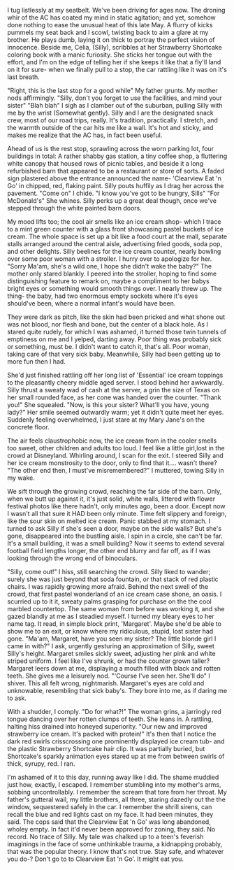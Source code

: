 
                      
I tug listlessly at my seatbelt. We've been driving for ages now. The droning whir of the AC has coated my mind in static agitation; and yet, somehow done nothing to ease the unusual heat of this late May. A flurry of kicks pummels my seat back and I scowl, twisting back to aim a glare at my brother. He plays dumb, laying it on thick to portray the perfect vision of innocence. Beside me, Celia, (Silly), scribbles at her Strawberry Shortcake coloring book with a manic furiosity. She sticks her tongue out with the effort, and I'm on the edge of telling her if she keeps it like that a fly'll land on it for sure- when we finally pull to a stop, the car rattling like it was on it's last breath. 

"Right, this is the last stop for a good while" My father grunts. My mother nods affirmingly. "Silly, don't you forget to use the facilities, and mind your sister" "Blah blah" I sigh as I clamber out of the suburban, pulling Silly with me by the wrist (Somewhat gently). Silly and I are the designated snack crew, most of our road trips, really. It's tradition, practically. I stretch, and the warmth outside of the car hits me like a wall. It's hot and sticky, and makes me realize that the AC has, in fact been useful. 

Ahead of us is the rest stop, sprawling across the worn parking lot, four buildings in total: A rather shabby gas station, a tiny coffee shop, a fluttering white canopy that housed rows of picnic tables, and beside it a long refurbished barn that appeared to be a restaurant or store of sorts. A faded sign plastered above the entrance announced the name- 'Clearview Eat 'n Go' in chipped, red, flaking paint. Silly pouts huffily as I drag her across the pavement. "Come on" I chide. "I know you've got to be hungry, Sills" "For McDonald's" She whines. Silly perks up a great deal though, once we've stepped through the white painted barn doors.

 My mood lifts too; the cool air smells like an ice cream shop- which I trace to a mint green counter with a glass front showcasing pastel buckets of ice cream. The whole space is set up a bit like a food court at the mall, separate stalls arranged around the central aisle, advertising fried goods, soda pop, and other delights. Silly beelines for the ice cream counter, nearly bowling over some poor woman with a stroller. I hurry over to apologize for her. "Sorry Ma'am, she's a wild one, I hope she didn't wake the baby?" The mother only stared blankly.
 I peered into the stroller, hoping to find some distinguishing feature to remark on, maybe a compliment to her babys bright eyes or something would smooth things over. I nearly threw up. The thing- the baby, had two enormous empty sockets where it's eyes should've been, where a normal infant's would have been. 

They were dark as pitch, like the skin had been pricked and what shone out was not blood, nor flesh and bone, but the center of a black hole. As I stared quite rudely, for which I was ashamed, it turned those twin tunnels of emptiness on me and I yelped, darting away. Poor thing was probably sick or something, must be. I didn't want to catch it, that's all. Poor woman, taking care of that very sick baby. Meanwhile, Silly had been getting up to more fun then I had.

 She'd just finished rattling off her long list of 'Essential' ice cream toppings to the pleasantly cheery middle aged server. I stood behind her awkwardly. Silly thrust a sweaty wad of cash at the server, a grin the size of Texas on her small rounded face, as her cone was handed over the counter. "Thank you!" She squealed. "Now, is this your sister? What'll you have, young lady?" Her smile seemed outwardly warm; yet it didn't quite meet her eyes. Suddenly feeling overwhelmed, I just stare at my Mary Jane's on the concrete floor.

 The air feels claustrophobic now, the ice cream from in the cooler smells too sweet, other children and adults too loud. I feel like a little girl,lost in the crowd at Disneyland. Whirling around, I scan for the exit. I steered Silly and her ice cream monstrosity to the door, only to find that it.... wasn't there? "The other end then, I must've misremembered?" I muttered, towing Silly in my wake.

 We sift through the growing crowd, reaching the far side of the barn. Only, when we butt up against it, it's just solid, white walls, littered with flower festival photos like there hadn't, only minutes ago, been a door. Except now I wasn't all that sure it HAD been only minute. Time felt slippery and foreign, like the sour skin on melted ice cream. Panic stabbed at my stomach. I turned to ask Silly if she's seen a door, maybe on the side walls? But she's gone, disappeared into the bustling aisle. I spin in a circle, she can't be far. It's a small building, it was a small building? Now it seems to extend several football field lengths longer, the other end blurry and far off, as if I was looking through the wrong end of binoculars. 

"Silly, come out!" I hiss, still searching the crowd. Silly liked to wander; surely she was just beyond that soda fountain, or that stack of red plastic chairs. I was rapidly growing more afraid. Behind the next swell of the crowd, that first pastel wonderland of an ice cream case shone, an oasis. I scurried up to it it, sweaty palms grasping for purchase on the the cool marbled countertop. The same woman from before was working it, and she gazed blandly at me as I steadied myself. I turned my bleary eyes to her name tag.  It read, in simple block print, 'Margaret'. Maybe 
she'd be able to show me to an exit, or know where my ridiculous, stupid, lost sister had gone. "Ma'am, Margaret, have you seen my sister? The little blonde girl I came in with?" I ask, urgently gesturing an approximation of Silly, sweet Silly's height. Margaret smiles sickly sweet, adjusting her pink and white striped uniform. I feel like I've shrunk, or had the counter grown taller? Margaret leers down at me, displaying a mouth filled with black and rotten teeth. She gives me a leisurely nod. "'Course I've seen her. She'll do"  I shiver. This all felt wrong, nightmarish. Margaret's eyes are cold and unknowable, resembling that sick baby's. They bore into me, as if daring me to ask. 

With a shudder, I comply. "Do for what?!"
The woman grins, a jarringly red tongue dancing over her 
rotten clumps of teeth. She leans in. A rattling, halting hiss drained into honeyed superiority. "Our new and improved strawberry ice cream. It's packed with protein!" It's then that I notice the dark red swirls crisscrossing one prominently displayed ice cream tub- and the plastic Strawberry Shortcake hair clip. It was partially buried, but Shortcake's sparkly animation eyes stared up at me from between swirls of thick, syrupy, red. I ran. 

I'm ashamed of it to this day, running away like I did. The shame muddied just how, exactly, I escaped. I remember stumbling into my mother's arms, sobbing uncontrollably. I remember the scream that tore from her throat. My father's gutteral wail, my little brothers, all three, staring dazedly out the the window, sequestered safely in the car. I remember the shrill sirens, can recall the blue and red lights cast on my face. It had been minutes, they said. The cops said that the Clearview Eat 'n Go' was long abandoned, wholey empty. In fact it'd never been approved for zoning, they said. No record. No trace of Silly. My tale was chalked up to a teen's feverish imaginings in the face of some unthinkable trauma, a kidnapping probably, that was the popular theory. I know that's not true. Stay safe, and whatever you do-? Don't go to to Clearview Eat 'n Go'. It might eat you. 